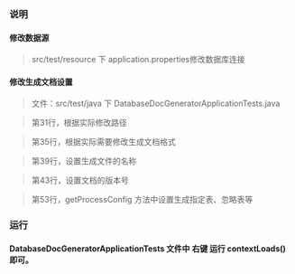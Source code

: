 ### 说明
#### 修改数据源
> src/test/resource 下 application.properties修改数据库连接

#### 修改生成文档设置
> 文件：src/test/java 下 DatabaseDocGeneratorApplicationTests.java  

> 第31行，根据实际修改路径

> 第35行，根据实际需要修改生成文档格式

> 第39行，设置生成文件的名称

> 第43行，设置文档的版本号

> 第53行，getProcessConfig 方法中设置生成指定表、忽略表等

### 运行
#### DatabaseDocGeneratorApplicationTests 文件中 右键 运行 contextLoads() 即可。